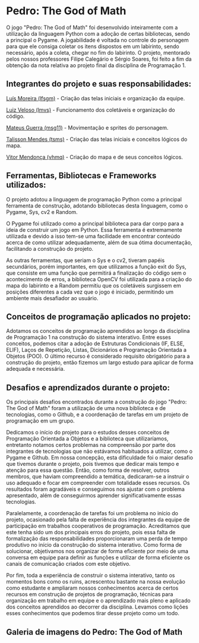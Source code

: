 # Pedro: The God of Math
O jogo "Pedro: The God of Math" foi desenvolvido inteiramente com a utilização da linguagem Python com a adoção de certas bibliotecas, sendo a principal o Pygame. A jogabilidade é voltada no controle do personagem para que ele consiga coletar os itens dispostos em um labirinto, sendo necessário, após a coleta, chegar no fim do labirinto. O projeto, mentorado pelos nossos professores Filipe Calegário e Sérgio Soares, foi feito a fim da obtenção da nota relativa ao projeto final da disciplina de Programação 1.  


## Integrantes do projeto e suas responsabilidades:

[Luís Moreira (lfsgm)](https://github.com/Luisgsm324) - Criação das telas iniciais e organização da equipe. 

[Luiz Veloso (lmvs)](https://github.com/luizzmg) - Funcionamento dos coletáveis e organização do código. 

[Mateus Guerra (msg11)](https://github.com/mateussguerra) - Movimentação e sprites do personagem. 

[Talisson Mendes (tsms)](https://github.com/talissonmendes) - Criação das telas iniciais e conceitos lógicos do mapa. 

[Vitor Mendonça (vhmq)](https://github.com/VitorMendonca62) - Criação do mapa e de seus conceitos lógicos. 


## Ferramentas, Bibliotecas e Frameworks utilizados: 

O projeto adotou a linguagem de programação Python como a principal ferramenta de construção, adotando bibliotecas desta linguagem, como o Pygame, Sys, cv2 e Random.  

O Pygame foi utilizado como a principal biblioteca para dar corpo para a ideia de construir um jogo em Python. Essa ferramenta é extremamente utilizada e devido a isso tem-se uma facilidade em encontrar conteúdo acerca de como utilizar adequadamente, além de sua ótima documentação, facilitando a construção do projeto.  

As outras ferramentas, que seriam o Sys e o cv2, tiveram papéis secundários, porém importantes, em que utilizamos a função exit do Sys, que consiste em uma função que permitirá a finalização do código sem o acontecimento de erros, a biblioteca OpenCV foi utilizada para a criação do mapa do labirinto e a Random permitiu que os coletáveis surgissem em posições diferentes a cada vez que o jogo é iniciado, permitindo um ambiente mais desafiador ao usuário. 

## Conceitos de programação aplicados no projeto: 

Adotamos os conceitos de programação aprendidos ao longo da disciplina de Programação 1 na construção do sistema interativo. Entre esses conceitos, podemos citar a adoção de Estruturas Condicionais (IF, ELSE, ELIF), Laços de Repetição, Listas, Dicionários e Programação Orientada a Objetos (POO). O último recurso é considerado requisito obrigatório para a construção do projeto, então fizemos um largo estudo para aplicar de forma adequada e necessária.  

## Desafios e aprendizados durante o projeto: 

Os principais desafios encontrados durante a construção do jogo "Pedro: The God of Math" foram a utilização de uma nova biblioteca e de tecnologias, como o Github, e a coordenação de tarefas em um projeto de programação em um grupo.  

Dedicamos o início do projeto para o estudos desses conceitos de Programação Orientada a Objetos e a biblioteca que utilizaríamos, entretanto notamos certos problemas na compreensão por parte dos integrantes de tecnologias que não estávamos habituados a utilizar, como o Pygame e Github. Em nossa concepção, esta dificuldade foi o maior desafio que tivemos durante o projeto, pois tivemos que dedicar mais tempo e atenção para essa questão. Então, como forma de resolver, outros membros, que haviam compreendido a temática, dedicaram-se a instruir o uso adequado e focar em compreender com totalidade esses recursos. Os resultados foram agradáveis e conseguimos nos ajustar com o problema apresentado, além de conseguirmos aprender significativamente essas tecnologias.   

Paralelamente, a coordenação de tarefas foi um problema no início do projeto, ocasionado pela falta de experiência dos integrantes da equipe de participação em trabalhos cooperativos de programação. Acreditamos que este tenha sido um dos principais erros do projeto, pois essa falta de formalização das responsabilidades proporcionaram uma perda de tempo produtivo no início da construção do sistema interativo. Como forma de solucionar, objetivamos nos organizar de forma eficiente por meio de uma conversa em equipe para definir as funções e utilizar de forma eficiente os canais de comunicação criados com este objetivo.  

Por fim, toda a experiência de construir o sistema interativo, tanto os momentos bons como os ruins, acrescentou bastante na nossa evolução como estudante e ampliaram nossos conhecimentos acerca de certos recursos em construção de projetos de programação, técnicas para organização em trabalho em equipe e o aprendizado mais pleno e aplicado dos conceitos aprendidos ao decorrer da disciplina. Levamos como lições esses conhecimentos que podemos tirar desse projeto como um todo. 

## Galeria de imagens do Pedro: The God of Math